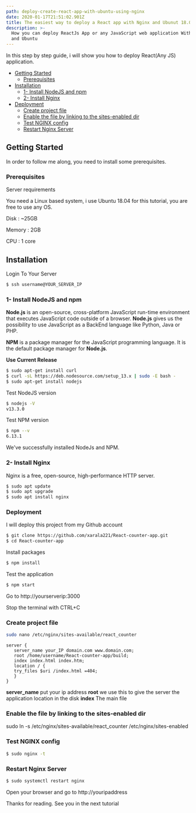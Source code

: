 ```yaml
---
path: deploy-create-react-app-with-ubuntu-using-nginx
date: 2020-01-17T21:51:02.901Z
title: The easiest way to deploy a React app with Nginx and Ubunut 18.04
description: >-
  How you can deploy ReactJs App or any JavaScript web application With Nginx
  and Ubuntu
---
```

In this step by step guide, i will show you how to deploy React(Any JS) application.

- [Getting Started](#getting-started)
  - [Prerequisites](#prerequisites)
- [Installation](#installation)
  - [1- Install NodeJS and npm](#1--install-nodejs-and-npm)
  - [2- Install Nginx](#2--install-nginx)
- [Deployment](#deployment)
  - [Create project file](#create-project-file)
  - [Enable the file by linking to the sites-enabled dir](#enable-the-file-by-linking-to-the-sites-enabled-dir)
  - [Test NGINX config](#test-nginx-config)
  - [Restart Nginx Server](#restart-nginx-server)

## Getting Started

In order to follow me along, you need to install some prerequisites.

### Prerequisites

Server requirements

You need a Linux based system, i use Ubuntu 18.04 for this tutorial, you are free to use any OS.

Disk : ~25GB

Memory : 2GB

CPU : 1 core

## Installation

Login To Your Server

```sh
$ ssh username@YOUR_SERVER_IP
```

### 1- Install NodeJS and npm

**Node.js** is an open-source, cross-platform JavaScript run-time environment that executes JavaScript code outside of a browser. **Node.js** gives us the possibility to use JavaScript as a BackEnd language like Python, Java or PHP.

**NPM** is a package manager for the JavaScript programming language. It is the default package manager for **Node.js**.

**Use Current Release**

```sh
$ sudo apt-get install curl
$ curl -sL https://deb.nodesource.com/setup_13.x | sudo -E bash -
$ sudo apt-get install nodejs
```

Test NodeJS version

```sh
$ nodejs -V
v13.3.0
```

Test NPM version

```sh
$ npm --v
6.13.1
```

We've successfully installed NodeJs and NPM.

### 2- Install Nginx

Nginx is a free, open-source, high-performance HTTP server.

```sh
$ sudo apt update
$ sudo apt upgrade
$ sudo apt install nginx
```

### Deployment

I will deploy this project from my Github account

```sh
$ git clone https://github.com/xarala221/React-counter-app.git
$ cd React-counter-app
```

Install packages

```sh
$ npm install
```

Test the application

```sh
$ npm start
```

Go to http://yourserverip:3000

Stop the terminal with CTRL+C

### Create project file

```sh
sudo nano /etc/nginx/sites-available/react_counter
```

```
server {
   server_name your_IP domain.com www.domain.com;
   root /home/username/React-counter-app/build;
   index index.html index.htm;
   location / {
   try_files $uri /index.html =404;
   }
}
```

**server_name** put your ip address
**root** we use this to give the server the application location in the disk
**index** The main file

### Enable the file by linking to the sites-enabled dir

sudo ln -s /etc/nginx/sites-available/react_counter /etc/nginx/sites-enabled

### Test NGINX config

```sh
$ sudo nginx -t
```

### Restart Nginx Server

```sh
$ sudo systemctl restart nginx
```

Open your browser and go to http://youripaddress

Thanks for reading.
See you in the next tutorial
